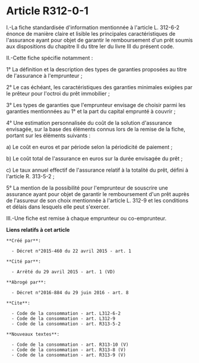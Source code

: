 # Article R312-0-1

I.-La fiche standardisée d'information mentionnée à l'article L. 312-6-2 énonce de manière claire et lisible les principales
caractéristiques de l'assurance ayant pour objet de garantir le remboursement d'un prêt soumis aux dispositions du chapitre
II du titre Ier du livre III du présent code. 

II.-Cette fiche spécifie notamment : 

1° La définition et la description des types de garanties proposées au titre de l'assurance à l'emprunteur ; 

2° Le cas échéant, les caractéristiques des garanties minimales exigées par le prêteur pour l'octroi du prêt immobilier ; 

3° Les types de garanties que l'emprunteur envisage de choisir parmi les garanties mentionnées au 1° et la part du capital
emprunté à couvrir ; 

4° Une estimation personnalisée du coût de la solution d'assurance envisagée, sur la base des éléments connus lors de la
remise de la fiche, portant sur les éléments suivants : 

a) Le coût en euros et par période selon la périodicité de paiement ; 

b) Le coût total de l'assurance en euros sur la durée envisagée du prêt ; 

c) Le taux annuel effectif de l'assurance relatif à la totalité du prêt, défini à l'article R. 313-5-2 ; 

5° La mention de la possibilité pour l'emprunteur de souscrire une assurance ayant pour objet de garantir le remboursement
d'un prêt auprès de l'assureur de son choix mentionnée à l'article L. 312-9 et les conditions et délais dans lesquels elle
peut s'exercer. 

III.-Une fiche est remise à chaque emprunteur ou co-emprunteur.

**Liens relatifs à cet article**

	**Créé par**:

	  - Décret n°2015-460 du 22 avril 2015 - art. 1

	**Cité par**:

	  - Arrêté du 29 avril 2015 - art. 1 (VD)

	**Abrogé par**:

	  - Décret n°2016-884 du 29 juin 2016 - art. 8

	**Cite**:

	  - Code de la consommation - art. L312-6-2
	  - Code de la consommation - art. L312-9
	  - Code de la consommation - art. R313-5-2

	**Nouveaux textes**:

	  - Code de la consommation - art. R313-10 (V)
	  - Code de la consommation - art. R313-8 (V)
	  - Code de la consommation - art. R313-9 (V)
